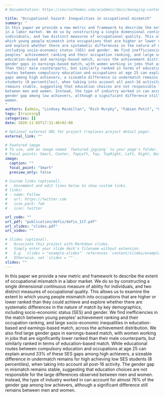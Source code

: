 ```yaml
---
# Documentation: https://sourcethemes.com/academic/docs/managing-content/

title: "Occupational hazard: Inequalities in occupational mismatch"
summary: "
In this paper we provide a new metric and framework to describe the extent of occupational mismatch 
in a labor market. We do so by constructing a single dimensional continuous measure of ability for 
individuals, and two distinct measures of occupational quality. This allows us to examine the extent to 
which young people mismatch into occupations that are higher or lower ranked than they could achieve 
and explore whether there are systematic differences in the nature of match by key demographics, 
including socio-economic status (SES) and gender. We find inefficiencies in the match between young 
peoples’ achievement ranking and their occupation ranking, and large socio-economic inequalities in 
education-based and earnings-based match, across the achievement distribution. We also find large 
gender gaps in earnings-based match, with women working in jobs that are significantly lower ranked 
than their male counterparts, but similarly ranked in terms of education-based match. While educational 
routes between compulsory education and occupations at age 25 can explain around 33% of these SES 
gaps among high achievers, a sizeable difference in undermatch remains for high achieving low SES 
students (8 percentiles), when taking into account all post-16 activity. The gender gap in mismatch 
remains stable, suggesting that education choices are not responsible for the large differences observed 
between men and women. Instead, the type of industry worked in can account for almost 76% of the 
gender gap among low achievers, although a significant difference still remains between men and 
women.
"
authors: [admin, "Lindsey Macmillan", "Rich Murphy", "Fabien Petit", "Gill Wyness"]
tags: [training]
categories: []
date: 2020-11-02T17:31:46+02:00

# Optional external URL for project (replaces project detail page).
external_link: ""

# Featured image
# To use, add an image named `featured.jpg/png` to your page's folder.
# Focal points: Smart, Center, TopLeft, Top, TopRight, Left, Right, BottomLeft, Bottom, BottomRight.
image:
  caption: ""
  focal_point: "Smart"
  preview_only: false

# Custom links (optional).
#   Uncomment and edit lines below to show custom links.
# links:
# - name: Follow
#   url: https://twitter.com
#   icon_pack: fab
#   icon: twitter

url_code: ""
url_pdf: "publication/defis/defis_11f.pdf"
url_slides: "slides.pdf"
url_video: ""

# Slides (optional).
#   Associate this project with Markdown slides.
#   Simply enter your slide deck's filename without extension.
#   E.g. `slides = "example-slides"` references `content/slides/example-slides.md`.
#   Otherwise, set `slides = ""`.
slides: ""
---
```


In this paper we provide a new metric and framework to describe the extent of occupational mismatch 
in a labor market. We do so by constructing a single dimensional continuous measure of ability for 
individuals, and two distinct measures of occupational quality. This allows us to examine the extent to 
which young people mismatch into occupations that are higher or lower ranked than they could achieve 
and explore whether there are systematic differences in the nature of match by key demographics, 
including socio-economic status (SES) and gender. We find inefficiencies in the match between young 
peoples’ achievement ranking and their occupation ranking, and large socio-economic inequalities in 
education-based and earnings-based match, across the achievement distribution. We also find large 
gender gaps in earnings-based match, with women working in jobs that are significantly lower ranked 
than their male counterparts, but similarly ranked in terms of education-based match. While educational 
routes between compulsory education and occupations at age 25 can explain around 33% of these SES 
gaps among high achievers, a sizeable difference in undermatch remains for high achieving low SES 
students (8 percentiles), when taking into account all post-16 activity. The gender gap in mismatch 
remains stable, suggesting that education choices are not responsible for the large differences observed 
between men and women. Instead, the type of industry worked in can account for almost 76% of the 
gender gap among low achievers, although a significant difference still remains between men and 
women.